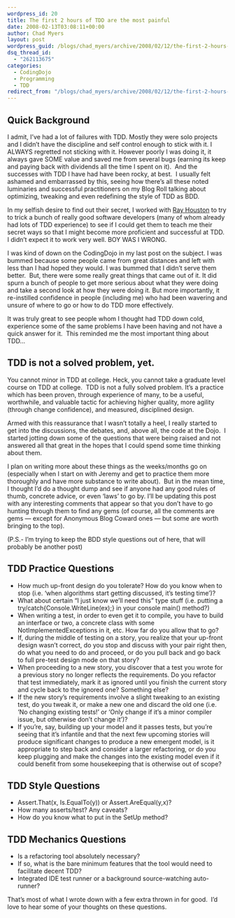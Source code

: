 ```yaml
---
wordpress_id: 20
title: The first 2 hours of TDD are the most painful
date: 2008-02-13T03:08:11+00:00
author: Chad Myers
layout: post
wordpress_guid: /blogs/chad_myers/archive/2008/02/12/the-first-2-hours-of-tdd-are-the-most-painful.aspx
dsq_thread_id:
  - "262113675"
categories:
  - CodingDojo
  - Programming
  - TDD
redirect_from: "/blogs/chad_myers/archive/2008/02/12/the-first-2-hours-of-tdd-are-the-most-painful.aspx/"
---
```

## Quick Background

I admit, I&#8217;ve had a lot of failures with TDD. Mostly they were solo projects and I didn&#8217;t have the discipline and self control enough to stick with it. I ALWAYS regretted not sticking with it. However poorly I was doing it, it always gave SOME value and saved me from several bugs (earning its keep and paying back with dividends all the time I spent on it).&nbsp; And the successes with TDD I have had have been rocky, at best.&nbsp; I usually felt ashamed and embarrassed by this, seeing how there&#8217;s all these noted luminaries and successful practitioners on my Blog Roll talking about optimizing, tweaking and even redefining the style of TDD as BDD.

In my selfish desire to find out their secret, I worked with [Ray Houston](http://www.rayhouston.com/blog) to try to trick a bunch of really good software developers (many of whom already had lots of TDD experience) to see if I could get them to teach me their secret ways so that I might become more proficient and successful at TDD. I didn&#8217;t expect it to work very well. BOY WAS I WRONG.

I was kind of down on the CodingDojo in my last post on the subject. I was bummed because some people came from great distances and left with less than I had hoped they would. I was bummed that I didn&#8217;t serve them better.&nbsp; But, there were some really great things that came out of it. It did spurn a bunch of people to get more serious about what they were doing and take a second look at how they were doing it. But more importantly, it re-instilled confidence in people (including me) who had been wavering and unsure of where to go or how to do TDD more effectively.

It was truly great to see people whom I thought had TDD down cold, experience some of the same problems I have been having and not have a quick answer for it.&nbsp; This reminded me the most important thing about TDD&#8230;

## TDD is not a solved problem, yet.

You cannot minor in TDD at college. Heck, you cannot take a graduate level course on TDD at college.&nbsp; TDD is not a fully solved problem. It&#8217;s a practice which has been proven, through experience of many, to be a useful, worthwhile, and valuable tactic for achieving higher quality, more agility (through change confidence), and measured, disciplined design.

Armed with this reassurance that I wasn&#8217;t totally a heel, I really started to get into the discussions, the debates, and, above all, the code at the Dojo.&nbsp; I started jotting down some of the questions that were being raised and not answered all that great in the hopes that I could spend some time thinking about them.

I plan on writing more about these things as the weeks/months go on (especially when I start on with Jeremy and get to practice them more thoroughly and have more substance to write about).&nbsp; But in the mean time, I thought I&#8217;d do a thought dump and see if anyone had any good rules of thumb, concrete advice, or even &#8216;laws&#8217; to go by. I&#8217;ll be updating this post with any interesting comments that appear so that you don&#8217;t have to go hunting through them to find any gems (of course, all the comments are gems &#8212; except for Anonymous Blog Coward ones &#8212; but some are worth bringing to the top).

(P.S.- I&#8217;m trying to keep the BDD style questions out of here, that will probably be another post)

## TDD Practice Questions

  * How much up-front design do you tolerate? How do you know when to stop (i.e. &#8216;when algorithms start getting discussed, it&#8217;s testing time&#8217;)?
  * What about certain &#8220;I just know we&#8217;ll need this&#8221; type stuff (i.e. putting a try/catch{Console.WriteLine(ex);} in your console main() method?)
  * When writing a test, in order to even get it to compile, you have to build an interface or two, a concrete class with some NotImplementedExceptions in it, etc. How far do you allow that to go?
  * If, during the middle of testing on a story, you realize that your up-front design wasn&#8217;t correct, do you stop and discuss with your pair right then, do what you need to do and proceed, or do you pull back and go back to full pre-test design mode on that story?
  * When proceeding to a new story, you discover that a test you wrote for a previous story no longer reflects the requirements. Do you refactor that test immediately, mark it as ignored until you finish the current story and cycle back to the ignored one? Something else?
  * If the new story&#8217;s requirements involve a slight tweaking to an existing test, do you tweak it, or make a new one and discard the old one (i.e. &#8216;No changing existing tests!&#8217; or &#8216;Only change if it&#8217;s a minor compiler issue, but otherwise don&#8217;t change it&#8217;)?
  * If you&#8217;re, say, building up your model and it passes tests, but you&#8217;re seeing that it&#8217;s infantile and that the next few upcoming stories will produce significant changes to produce a new emergent model, is it appropriate to step back and consider a larger refactoring, or do you keep plugging and make the changes into the existing model even if it could benefit from some housekeeping that is otherwise out of scope?

## TDD Style Questions

  * Assert.That(x, Is.EqualTo(y)) or Assert.AreEqual(y,x)?
  * How many asserts/test? Any caveats?
  * How do you know what to put in the SetUp method?

## TDD Mechanics Questions

  * Is a refactoring tool absolutely necessary?
  * If so, what is the bare minimum features that the tool would need to facilitate decent TDD?
  * Integrated IDE test runner or a background source-watching auto-runner?

That&#8217;s most of what I wrote down with a few extra thrown in for good.&nbsp; I&#8217;d love to hear some of your thoughts on these questions.